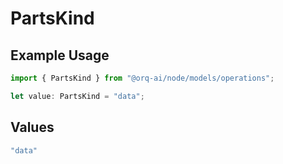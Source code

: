# PartsKind

## Example Usage

```typescript
import { PartsKind } from "@orq-ai/node/models/operations";

let value: PartsKind = "data";
```

## Values

```typescript
"data"
```